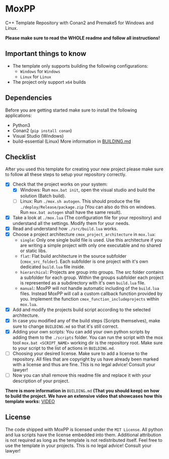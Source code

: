 # MoxPP
C++ Template Repository with Conan2 and Premake5 for Windows and Linux.

**Please make sure to read the WHOLE readme and follow all instructions!**

## Important things to know
- The template only supports building the following configurations:
    - `Windows` for `Windows`
    - `Linux` for `Linux`
- The project only support `x64` builds

## Dependencies
Before you are getting started make sure to install the following applications:
- Python3
- Conan2 (`pip install conan`)
- Visual Studio (Windows)
- build-essential (Linux)
More information in [BUILDING.md](BUILDING.md)

## Checklist
After you used this template for creating your new project please make sure to follow all these steps to setup your repository correctly.
- [x] Check that the project works on your system:
    - [x] Windows: Run `mox.bat init`, open the visual studio and build the solution (Batch build).
    - [ ] Linux: Run `./mox.sh autogen`. This should produce the file `./deploy/Release/package.zip` (You can also do this on windows. Run `mox.bat autogen` shall have the same result).
- [x] Take a look at `./mox.lua` (The configuration file for your repository) and understand all the settings. Modify them for your needs. 
- [x] Read and understand how `./src/build.lua` works.
- [x] Choose a project architecture `cmox_project_architecture` in `mox.lua`:
    - `single`: Only one single build file is used. Use this architecture if you are writing a simple project with only one executable and no shared or static libs.
    - `flat`: Flat build architecture in the source subfolder (`cmox_src_folder`). Each subfolder is one project with it's own dedicated `build.lua` file inside.
    - `hierarchical`: Projects are group into groups. The src folder contains a subfolder for each group. Within the groups subfolder each project is represented as a subdirectory with it's own `build.lua` file.
    - `manual`: MoxPP will not handle automatic including of the `build.lua` files. Instead MoxPP will call a custom callback function provided by you. Implement the function `cmox_function_includeprojects` within `mox.lua`.
- [x] Add and modify the projects build script according to the selected architecture.
- [x] In case you modified any of the build steps (Scripts themselves), make sure to change `BUILDING.md` so that it's still correct.
- [x] Adding your own scripts: You can add your own python scripts by adding them to the `./scripts` folder. You can run the script with the mox tool `mox.bat <SCRIPT_NAME>` working dir is the repository root. Make sure to your script to the list of actions in `BUILDING.md`.
- [ ] Choosing your desired license. Make sure to add a license to the repository. All files that are copyright by us have already been marked with a license and thus are fine. This is no legal advice! Consult your lawyer! 
- [ ] Now you can shall remove this readme file and replace it with your description of your project. 

**There is more information in** `BUILDING.md` **(That you should keep) on how to build the project. We have an extensive video that showcases how this template works:** [VIDEO](VIDEO)

## License
The code shipped with MoxPP is licensed under the `MIT License`. All python and lua scripts have the license embedded into them. Additional attribution is not required as long as the template is not redistributed itself. Feel free to use the template in your projects. This is no legal advice! Consult your lawyer! 
